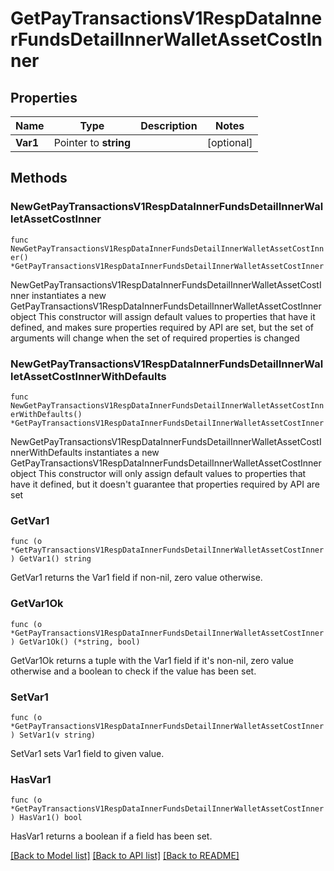 # GetPayTransactionsV1RespDataInnerFundsDetailInnerWalletAssetCostInner

## Properties

Name | Type | Description | Notes
------------ | ------------- | ------------- | -------------
**Var1** | Pointer to **string** |  | [optional] 

## Methods

### NewGetPayTransactionsV1RespDataInnerFundsDetailInnerWalletAssetCostInner

`func NewGetPayTransactionsV1RespDataInnerFundsDetailInnerWalletAssetCostInner() *GetPayTransactionsV1RespDataInnerFundsDetailInnerWalletAssetCostInner`

NewGetPayTransactionsV1RespDataInnerFundsDetailInnerWalletAssetCostInner instantiates a new GetPayTransactionsV1RespDataInnerFundsDetailInnerWalletAssetCostInner object
This constructor will assign default values to properties that have it defined,
and makes sure properties required by API are set, but the set of arguments
will change when the set of required properties is changed

### NewGetPayTransactionsV1RespDataInnerFundsDetailInnerWalletAssetCostInnerWithDefaults

`func NewGetPayTransactionsV1RespDataInnerFundsDetailInnerWalletAssetCostInnerWithDefaults() *GetPayTransactionsV1RespDataInnerFundsDetailInnerWalletAssetCostInner`

NewGetPayTransactionsV1RespDataInnerFundsDetailInnerWalletAssetCostInnerWithDefaults instantiates a new GetPayTransactionsV1RespDataInnerFundsDetailInnerWalletAssetCostInner object
This constructor will only assign default values to properties that have it defined,
but it doesn't guarantee that properties required by API are set

### GetVar1

`func (o *GetPayTransactionsV1RespDataInnerFundsDetailInnerWalletAssetCostInner) GetVar1() string`

GetVar1 returns the Var1 field if non-nil, zero value otherwise.

### GetVar1Ok

`func (o *GetPayTransactionsV1RespDataInnerFundsDetailInnerWalletAssetCostInner) GetVar1Ok() (*string, bool)`

GetVar1Ok returns a tuple with the Var1 field if it's non-nil, zero value otherwise
and a boolean to check if the value has been set.

### SetVar1

`func (o *GetPayTransactionsV1RespDataInnerFundsDetailInnerWalletAssetCostInner) SetVar1(v string)`

SetVar1 sets Var1 field to given value.

### HasVar1

`func (o *GetPayTransactionsV1RespDataInnerFundsDetailInnerWalletAssetCostInner) HasVar1() bool`

HasVar1 returns a boolean if a field has been set.


[[Back to Model list]](../README.md#documentation-for-models) [[Back to API list]](../README.md#documentation-for-api-endpoints) [[Back to README]](../README.md)


